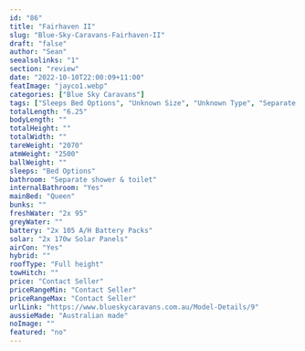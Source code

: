```yaml
---
id: "86"
title: "Fairhaven II"
slug: "Blue-Sky-Caravans-Fairhaven-II"
draft: "false"
author: "Sean"
seealsolinks: "1"
section: "review"
date: "2022-10-10T22:00:09+11:00"
featImage: "jayco1.webp"
categories: ["Blue Sky Caravans"]
tags: ["Sleeps Bed Options", "Unknown Size", "Unknown Type", "Separate shower & toilet", "Full height", "Price Unknown"]
totalLength: "6.25"
bodyLength: ""
totalHeight: ""
totalWidth: ""
tareWeight: "2070"
atmWeight: "2500"
ballWeight: ""
sleeps: "Bed Options"
bathroom: "Separate shower & toilet"
internalBathroom: "Yes"
mainBed: "Queen"
bunks: ""
freshWater: "2x 95"
greyWater: ""
battery: "2x 105 A/H Battery Packs"
solar: "2x 170w Solar Panels"
airCon: "Yes"
hybrid: ""
roofType: "Full height"
towHitch: ""
price: "Contact Seller"
priceRangeMin: "Contact Seller"
priceRangeMax: "Contact Seller"
urlLink: "https://www.blueskycaravans.com.au/Model-Details/9"
aussieMade: "Australian made"
noImage: ""
featured: "no"
---
```

